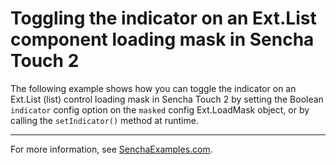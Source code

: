 # Toggling the indicator on an Ext.List component loading mask in Sencha Touch 2 #

The following example shows how you can toggle the indicator on an Ext.List (list) control loading mask in Sencha Touch 2 by setting the Boolean `indicator` config option on the `masked` config Ext.LoadMask object, or by calling the `setIndicator()` method at runtime.

---

For more information, see [SenchaExamples.com](http://senchaexamples.com/2012/03/20/toggling-the-indicator-on-an-ext-list-component-loading-mask-in-sencha-touch-2/).
